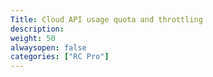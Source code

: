 ```yaml
---
Title: Cloud API usage quota and throttling 
description: 
weight: 50
alwaysopen: false
categories: ["RC Pro"]
---
```

